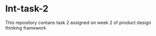 # lnt-task-2
This repository contans task 2 assigned on week 2 of  product design thinking framework
